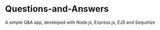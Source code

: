 # Questions-and-Answers
A simple Q&amp;A app, developed with Node.js, Express.js, EJS and Sequelize
